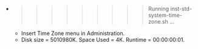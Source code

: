 * >>>>>>>>> Running inst-std-system-time-zone.sh ...
  * Insert Time Zone menu in Administration.
  * Disk size = 5010980K. Space Used = 4K. Runtime = 00:00:00:01.
